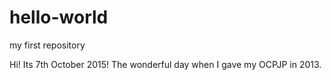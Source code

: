 # hello-world
my first repository

Hi!
Its 7th October 2015! The wonderful day when I gave my OCPJP in 2013.
